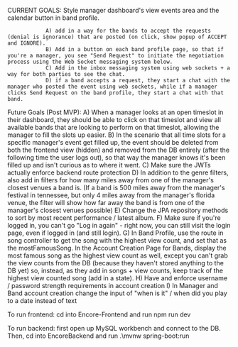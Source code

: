 CURRENT GOALS:  Style manager dashboard's view events area and the calendar button in band profile.

                A) add in a way for the bands to accept the requests (denial is ignorance) that are posted (on click, show popup of ACCEPT and IGNORE).
                B) Add in a button on each band profile page, so that if you're a manager, you see "Send Request" to initiate the negotiation process using the Web Socket messaging system below.
                C) Add in the inbox messaging system using web sockets + a way for both parties to see the chat.
                D) if a band accepts a request, they start a chat with the manager who posted the event using web sockets, while if a manager clicks Send Request on the band profile, they start a chat with that band.
                
Future Goals (Post MVP):
                A) When a manager looks at an open timeslot in their dashboard, they should be able to click on that timeslot and view all available bands that are looking to perform on that timeslot, allowing the manager to fill the slots up easier.
                B) In the scenario that all time slots for a specific manager's event get filled up, the event should be deleted from both the frontend view (hidden) and removed from the DB entirely (after the following time the user logs out), so that way the manager knows it's been filled up and isn't curious as to where it went.
                C) Make sure the JWTs actually enforce backend route protection
                D) In addition to the genre filters, also add in filters for how many miles away from one of the manager's closest venues a band is. (If a band is 500 miles away from the manager's festival in tennessee, but only 4 miles away from the manager's florida venue, the filter will show how far away the band is from one of the manager's closest venues possible)
                E) Change the JPA repository methods to sort by most recent performance / latest album.
                F) Make sure if you're logged in, you can't go "Log in again" - right now, you can still visit the login page, even if logged in (and still login).
                G) In Band Profile, use the route in song controller to get the song with the highest view count, and set that as the mostFamousSong. In the Account Creation Page for Bands, display the most famous song as the highest view count as well, except you can't grab the view counts from the DB (because they haven't stored anything to the DB yet) so, instead, as they add in songs + view counts, keep track of the highest view counted song (add in a state).
                H) Have and enforce username / password strength requirements in account creation
                I) In Manager and Band account creation change the input of "when is it" / when did you play to a date instead of text

To run frontend:
cd into Encore-Frontend and run npm run dev

To run backend:
first open up MySQL workbench and connect to the DB. 
Then, cd into EncoreBackend and run .\mvnw spring-boot:run